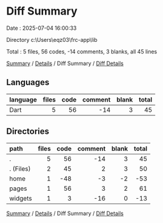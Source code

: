 # Diff Summary

Date : 2025-07-04 16:00:33

Directory c:\\Users\\eqz03\\frc-app\\lib

Total : 5 files,  56 codes, -14 comments, 3 blanks, all 45 lines

[Summary](results.md) / [Details](details.md) / Diff Summary / [Diff Details](diff-details.md)

## Languages
| language | files | code | comment | blank | total |
| :--- | ---: | ---: | ---: | ---: | ---: |
| Dart | 5 | 56 | -14 | 3 | 45 |

## Directories
| path | files | code | comment | blank | total |
| :--- | ---: | ---: | ---: | ---: | ---: |
| . | 5 | 56 | -14 | 3 | 45 |
| . (Files) | 2 | 45 | 2 | 3 | 50 |
| home | 1 | -48 | -3 | -2 | -53 |
| pages | 1 | 56 | 3 | 2 | 61 |
| widgets | 1 | 3 | -16 | 0 | -13 |

[Summary](results.md) / [Details](details.md) / Diff Summary / [Diff Details](diff-details.md)
